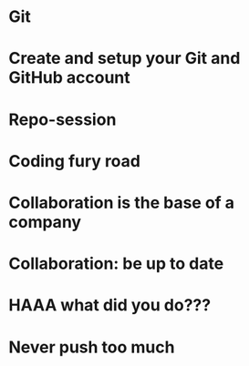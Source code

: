 # Git
# Create and setup your Git and GitHub account
# Repo-session
# Coding fury road
# Collaboration is the base of a company
# Collaboration: be up to date
# HAAA what did you do???
# Never push too much
